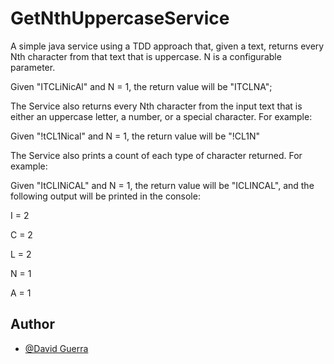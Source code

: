 # GetNthUppercaseService

A simple java service using a TDD approach that, given a text, returns every Nth character from that text that is uppercase. 
N is a configurable parameter.



Given "ITCLiNicAl" and N = 1, the return value will be "ITCLNA";


The Service also returns every Nth character from the input text that is either an uppercase letter, a number, or a special character. For example:
 
 Given "!tCL1Nical" and N = 1, the return value will be "!CL1N"

The Service also prints a count of each type of character returned. For example:
 
 Given "ItCLINiCAL" and N = 1, the return value will be "ICLINCAL", and the following output will be printed in the console:
 
 I = 2
 
 C = 2
 
 L = 2
 
 N = 1
 
 A = 1
 
 ## Author

- [@David Guerra](https://www.github.com/davidguerra27)

